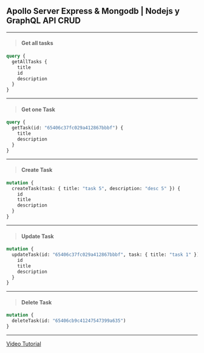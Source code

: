 ## Apollo Server Express & Mongodb | Nodejs y GraphQL API CRUD

---

> #### Get all tasks

```graphql
query {
  getAllTasks {
    title
    id
    description
  }
}
```

---

> #### Get one Task

```graphql
query {
  getTask(id: "65406c37fc029a412867bbbf") {
    title
    description
  }
}
```

---

> #### Create Task

```graphql
mutation {
  createTask(task: { title: "task 5", description: "desc 5" }) {
    id
    title
    description
  }
}
```

---

> #### Update Task

```graphql
mutation {
  updateTask(id: "65406c37fc029a412867bbbf", task: { title: "task 1" }) {
    id
    title
    description
  }
}
```

---

> #### Delete Task

```graphql
mutation {
  deleteTask(id: "65406cb9c41247547399a635")
}
```

---

[Video Tutorial](https://youtu.be/fIZxZk_szWw?si=usqDNL2SFN6LYShG)
